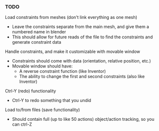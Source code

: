 ### TODO

Load constraints from meshes (don't link everything as one mesh)
- Leave the constraints separate from the main mesh, and give them a numbered name in blender
- This should allow for future reads of the file to find the constraints and generate constraint data

Handle constraints, and make it customizable with movable window
- Constraints should come with data (orientation, relative position, etc.)
- Movable window should have:
    - A reverse constraint function (like Inventor)
    - The ability to change the first and second constraints (also like Inventor)

Ctrl-Y (redo) functionality
- Ctrl-Y to redo something that you undid

Load to/from files (save functionality)
- Should contain full (up to like 50 actions) object/action tracking, so you can ctrl-Z
